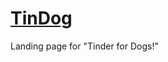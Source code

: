 # <a href="https://manikpurivibhu.github.io/TinDog/"> TinDog </a>
Landing page for "Tinder for Dogs!"
